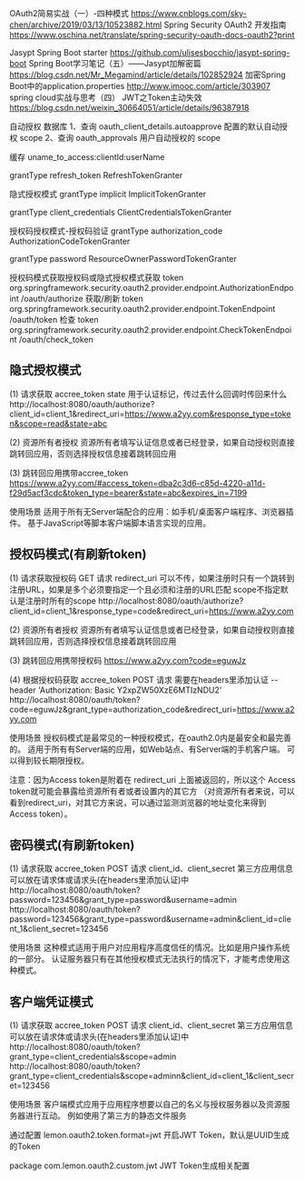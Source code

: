 OAuth2简易实战（一）-四种模式 https://www.cnblogs.com/sky-chen/archive/2019/03/13/10523882.html
Spring Security OAuth2 开发指南 https://www.oschina.net/translate/spring-security-oauth-docs-oauth2?print

Jasypt Spring Boot starter https://github.com/ulisesbocchio/jasypt-spring-boot
Spring Boot学习笔记（五）——Jasypt加解密篇 https://blog.csdn.net/Mr_Megamind/article/details/102852924
加密Spring Boot中的application.properties http://www.imooc.com/article/303907
spring cloud实战与思考（四） JWT之Token主动失效 https://blog.csdn.net/weixin_30664051/article/details/96387918

自动授权
数据库
1、查询 oauth_client_details.autoapprove 配置的默认自动授权 scope 
2、查询 oauth_approvals 用户自动授权的 scope

缓存
uname_to_access:clientId:userName

grantType refresh_token       RefreshTokenGranter

隐式授权模式
grantType implicit            ImplicitTokenGranter

grantType client_credentials  ClientCredentialsTokenGranter

授权码授权模式-授权码验证
grantType authorization_code  AuthorizationCodeTokenGranter
          
grantType password            ResourceOwnerPasswordTokenGranter


授权码模式获取授权码或隐式授权模式获取 token
org.springframework.security.oauth2.provider.endpoint.AuthorizationEndpoint /oauth/authorize
获取/刷新 token
org.springframework.security.oauth2.provider.endpoint.TokenEndpoint /oauth/token
检查 token
org.springframework.security.oauth2.provider.endpoint.CheckTokenEndpoint /oauth/check_token


## 隐式授权模式
(1) 请求获取 accree_token
state 用于认证标记，传过去什么回调时传回来什么
http://localhost:8080/oauth/authorize?client_id=client_1&redirect_uri=https://www.a2yy.com&response_type=token&scope=read&state=abc

(2) 资源所有者授权
资源所有者填写认证信息或者已经登录，如果自动授权则直接跳转回应用，否则选择授权信息接着跳转回应用

(3) 跳转回应用携带accree_token
https://www.a2yy.com/#access_token=dba2c3d6-c85d-4220-a11d-f29d5acf3cdc&token_type=bearer&state=abc&expires_in=7199

使用场景
适用于所有无Server端配合的应用：如手机/桌面客户端程序、浏览器插件。
基于JavaScript等脚本客户端脚本语言实现的应用。


## 授权码模式(有刷新token)
(1) 请求获取授权码
GET 请求
redirect_uri 可以不传，如果注册时只有一个跳转到注册URL，如果是多个必须要指定一个且必须和注册的URL匹配
scope不指定默认是注册时所有的scope
http://localhost:8080/oauth/authorize?client_id=client_1&response_type=code&redirect_uri=https://www.a2yy.com

(2) 资源所有者授权
资源所有者填写认证信息或者已经登录，如果自动授权则直接跳转回应用，否则选择授权信息接着跳转回应用

(3) 跳转回应用携带授权码
https://www.a2yy.com?code=eguwJz

(4) 根据授权码获取 accree_token
POST 请求
需要在headers里添加认证 --header 'Authorization: Basic Y2xpZW50XzE6MTIzNDU2'
http://localhost:8080/oauth/token?code=eguwJz&grant_type=authorization_code&redirect_uri=https://www.a2yy.com

使用场景
授权码模式是最常见的一种授权模式，在oauth2.0内是最安全和最完善的。
适用于所有有Server端的应用，如Web站点、有Server端的手机客户端。
可以得到较长期限授权。

注意：因为Access token是附着在 redirect_uri 上面被返回的，所以这个 Access token就可能会暴露给资源所有者或者设置内的其它方
（对资源所有者来说，可以看到redirect_uri，对其它方来说，可以通过监测浏览器的地址变化来得到 Access token）。


## 密码模式(有刷新token)
(1) 请求获取 accree_token
POST 请求
client_id、client_secret 第三方应用信息可以放在请求体或请求头(在headers里添加认证)中
http://localhost:8080/oauth/token?password=123456&grant_type=password&username=admin
http://localhost:8080/oauth/token?password=123456&grant_type=password&username=admin&client_id=client_1&client_secret=123456

使用场景
这种模式适用于用户对应用程序高度信任的情况。比如是用户操作系统的一部分。
认证服务器只有在其他授权模式无法执行的情况下，才能考虑使用这种模式。


## 客户端凭证模式
(1) 请求获取 accree_token
POST 请求
client_id、client_secret 第三方应用信息可以放在请求体或请求头(在headers里添加认证)中
http://localhost:8080/oauth/token?grant_type=client_credentials&scope=admin
http://localhost:8080/oauth/token?grant_type=client_credentials&scope=adminn&client_id=client_1&client_secret=123456

使用场景
客户端模式应用于应用程序想要以自己的名义与授权服务器以及资源服务器进行互动。
例如使用了第三方的静态文件服务


通过配置 lemon.oauth2.token.format=jwt 开启JWT Token，默认是UUID生成的Token

package com.lemon.oauth2.custom.jwt JWT Token生成相关配置
